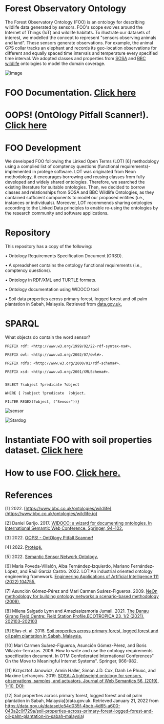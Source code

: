 # Forest Observatory Ontology 

The Forest Observatory Ontology (FOO) is an ontology for describing wildlife data generated by sensors. FOO's scope evolves around the Internet of Things (IoT) and wildlife habitats. To illustrate our datasets of interest, we modelled the concept to represent "sensors observing animals and land". These sensors generate observations. For example, the animal GPS collar tracks an elephant and records its geo-location observations for different and equally spaced time intervals and temperature every specified time interval. We adopted classes and properties from [SOSA](https://doi.org/10.1016/j.websem.2018.06.003) and [BBC wildlife](https://www.bbc.co.uk/ontologies/wildlife.io) ontologies to model the domain coverage.



![image](https://user-images.githubusercontent.com/57564713/185769396-6a963789-43da-4993-9273-cf2c37256595.png)




# FOO Documentation. [Click here](https://github.com/Naeima/Forest-Observatory-Ontology-/releases/download/v1.0.0/index-en.html)


# OOPS! (OntOlogy Pitfall Scanner!). [Click here](https://github.com/Naeima/Forest-Observatory-Ontology-/releases/download/v1.0.0/oopsEval.html)


# FOO Development

We developed FOO following the Linked Open Terms (LOT) [6] methodology using a complied list of comptency questions (functional requirements)- implemented in protege software.  LOT  was originated from Neon methodology, it encourages borrowing and reusing classes from fully developed and widely shared ontologies. Therefore, we searched the existing literature for suitable ontologies. Then, we decided to borrow classes and relationships from SOSA and BBC Wildlife Ontologies, as they contained sufficient components to model our proposed entities (i.e., instances or individuals). Moreover, LOT recommends sharing ontologies according to the Linked Data principles to enable re-using the ontologies by the research community and software applications. 



# Repository

This repository has a copy of the following:

•	Ontology Requirements Specification Document (ORSD).

•	A spreadsheet contains the ontology functional requirements (i.e., comptency questions). 

•	Ontology in RDF/XML and TURTLE formats.

•	Ontology documentation using WIDOCO tool

•	Soil data properties across primary forest, logged forest and oil palm plantation in Sabah, Malaysia. 
Retrieved from [data.gov.uk.](https://data.gov.uk/dataset/e54d035f-4bcb-4d65-a600-043a2c0f729a/soil-properties-across-primary-forest-logged-forest-and-oil-palm-plantation-in-sabah-malaysia)



# SPARQL 
What objects do contain the word sensor? 

    PREFIX rdf: <http://www.w3.org/1999/02/22-rdf-syntax-ns#>.

    PREFIX owl: <http://www.w3.org/2002/07/owl#>.

    PREFIX rdfs: <http://www.w3.org/2000/01/rdf-schema#>.

    PREFIX xsd: <http://www.w3.org/2001/XMLSchema#>.


    SELECT ?subject ?predicate ?object

    WHERE { ?subject ?predicate  ?object.
    
    FILTER REGEX(?object, ("Sensor"))}
    

![sensor](https://user-images.githubusercontent.com/57564713/185769348-497951cf-6b9d-465b-98f8-8a67b99121df.png)


![Stardog](https://user-images.githubusercontent.com/57564713/187270662-9236804f-3e1c-4425-a8c1-535e2a96776e.png)

# Instantiate FOO with soil properties dataset. [Click here](https://github.com/Naeima/Forest-Observatory-Ontology/releases/tag/Soil-Data-v1.0.0)


# How to use FOO. [Click here.](https://github.com/Naeima/Forest-Observatory-Ontology/releases/tag/How-to-run-FOO-v1.0.0)



# References

[1] 2022. [https://www.bbc.co.uk/ontologies/wildlife](https://www.bbc.co.uk/ontologies/wildlife.io)

[2] Daniel Garijo. 2017. [WIDOCO: a wizard for documenting ontologies. In International Semantic Web Conference. Springer,
94–102.](https://dgarijo.github.io/Widoco/)

[3] 2022. [OOPS! - OntOlogy Pitfall Scanner!](https://oops.linkeddata.es/)

[4] 2022. [Protégé.](https://protege.stanford.edu/)

[5] 2022. [Semantic Sensor Network Ontology.](https://www.w3.org/TR/vocab-ssn/)

[6] María Poveda-Villalón, Alba Fernández-Izquierdo, Mariano Fernández-López, and Raúl García Castro. 2022. LOT:An industrial oriented ontology engineering framework. [Engineering Applications of Artificial Intelligence 111 (2022),104755.](https://www.sciencedirect.com/science/article/pii/S0952197622000525)

[7] Asunción Gómez-Pérez and Mari Carmen Suárez-Figueroa. 2009. [NeOn methodology for building ontology networks:a scenario-based methodology (2009),](https://oa.upm.es/5475/1/INVE_MEM_2009_64399.pdf)

[8] Milena Salgado Lynn and Amaziasizamoria Jumail. 2021. [The Danau Girang Field Centre: Field Station Profile.ECOTROPICA 23, 1/2 (2021), 202103–202103](https://www.ecotropica.eu/index.php/ecotropica/article/view/86/26)

[9] Elias et. al. 2018. [Soil properties across primary forest, logged forest and oil palm plantation in Sabah, Malaysia.](https://doi.org/10.5285/7e046092-8405-41b8-9e38-67a844bb9e7d)

[10] Mari Carmen Suárez-Figueroa, Asunción Gómez-Pérez, and Boris Villazón-Terrazas. 2009. How to write and use
the ontology requirements specification document. In OTM Confederated International Conferences" On the Move to
Meaningful Internet Systems". Springer, 966–982.

[11] Krzysztof Janowicz, Armin Haller, Simon J.D. Cox, Danh Le Phuoc, and Maxime Lefrançois. 2019. 
[SOSA: A lightweight ontology for sensors, observations, samples, and actuators. Journal of Web Semantics 56, (2019), 1–10. DOI:](https://doi.org/10.1016/j.websem.2018.06.003)

[12] Soil properties across primary forest, logged forest and oil palm plantation in Sabah, Malaysia](data.gov.uk. Retrieved January 21, 2022 from https://data.gov.uk/dataset/e54d035f-4bcb-4d65-a600-043a2c0f729a/soil-properties-across-primary-forest-logged-forest-and-oil-palm-plantation-in-sabah-malaysia)




